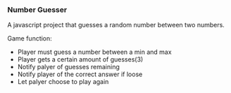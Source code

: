 ### Number Guesser
 A javascript project that guesses a random number between two numbers.

 Game function:
- Player must guess a number between a min and max
- Player gets a certain amount of guesses(3)
- Notify palyer of guesses remaining
- Notify player of the correct answer if loose
- Let palyer choose to play again